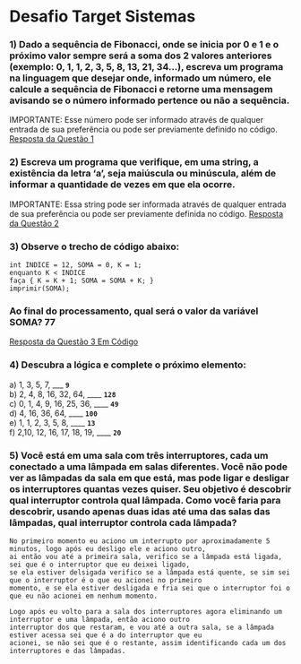 # Desafio Target Sistemas

### 1) Dado a sequência de Fibonacci, onde se inicia por 0 e 1 e o próximo valor sempre será a soma dos 2 valores anteriores (exemplo: 0, 1, 1, 2, 3, 5, 8, 13, 21, 34...), escreva um programa na linguagem que desejar onde, informado um número, ele calcule a sequência de Fibonacci e retorne uma mensagem avisando se o número informado pertence ou não a sequência. 
IMPORTANTE: Esse número pode ser informado através de qualquer entrada de sua preferência ou pode ser previamente definido no código.
[Resposta da Questão 1]()


### 2) Escreva um programa que verifique, em uma string, a existência da letra ‘a’, seja maiúscula ou minúscula, além de informar a quantidade de vezes em que ela ocorre. 
IMPORTANTE: Essa string pode ser informada através de qualquer entrada de sua preferência ou pode ser previamente definida no código. 
[Resposta da Questão 2]()

### 3) Observe o trecho de código abaixo: 
```
int INDICE = 12, SOMA = 0, K = 1;
enquanto K < INDICE
faça { K = K + 1; SOMA = SOMA + K; }
imprimir(SOMA); 

```
### Ao final do processamento, qual será o valor da variável SOMA? 77
[Resposta da Questão 3 Em Código]()

### 4) Descubra a lógica e complete o próximo elemento: 
a) 1, 3, 5, 7, ___ <strong><code>9</code></strong> <br>
b) 2, 4, 8, 16, 32, 64, ____ <strong><code>128</code></strong> <br>
c) 0, 1, 4, 9, 16, 25, 36, ____ <strong><code>49</code></strong> <br>
d) 4, 16, 36, 64, ____ <strong><code>100</code></strong> <br>
e) 1, 1, 2, 3, 5, 8, ____ <strong><code>13</code></strong> <br>
f) 2,10, 12, 16, 17, 18, 19, ____ <strong><code>20</code></strong> <br>

### 5) Você está em uma sala com três interruptores, cada um conectado a uma lâmpada em salas diferentes. Você não pode ver as lâmpadas da sala em que está, mas pode ligar e desligar os interruptores quantas vezes quiser. Seu objetivo é descobrir qual interruptor controla qual lâmpada. Como você faria para descobrir, usando apenas duas idas até uma das salas das lâmpadas, qual interruptor controla cada lâmpada? 

```
No primeiro momento eu aciono um interrupto por aproximadamente 5 minutos, logo após eu desligo ele e aciono outro,
ai então vou até a primeira sala, verifico se a lâmpada está ligada, sei que é o interruptor que eu deixei ligado,
se ela estiver delsigada verifico se a lâmpada está quente, se sim sei que o interruptor é o que eu acionei no primeiro
momento, e se ela estiver desligada e fria sei que o interruptor foi o que eu não acionei em nenhum momento.

Logo após eu volto para a sala dos interruptores agora eliminando um interruptor e uma lâmpada, então aciono outro
interruptor dos que restaram, e vou até a outra sala, se a lâmpada estiver acessa sei que é a do interruptor que eu
acionei, se não sei que é o restante, assim identificando cada um dos interruptores e das lâmpadas.
```
